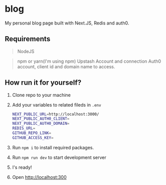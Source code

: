 # blog

My personal blog page built with Next.JS, Redis and auth0.

## Requirements

> NodeJS

> npm or yarn(I'm using npm)
> Upstash Account and connection
> Auth0 account, client id and domain name to access.

## How run it for yourself?

1. Clone repo to your machine
2. Add your variables to related fileds in `.env`

    ```bash
    NEXT_PUBLIC_URL=http://localhost:3000/
    NEXT_PUBLIC_AUTH0_CLIENT=
    NEXT_PUBLIC_AUTH0_DOMAIN=
    REDIS_URL=
    GITHUB_REPO_LINK=
    GITHUB_ACCESS_KEY=
    ```

3. Run `npm i` to install required packages.
4. Run `npm run dev` to start development server
5. I's ready!
6. Open <http://localhost:300>
